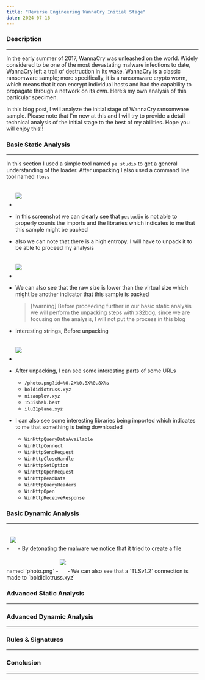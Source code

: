```yaml
---
title: "Reverse Engineering WannaCry Initial Stage"
date: 2024-07-16
---
```



### Description
---

<div src="margin-top: 60px;"></div>

In the early summer of 2017, WannaCry was unleashed on the world. Widely considered to be one of the most devastating malware infections to date, WannaCry left a trail of destruction in its wake. 
WannaCry is a classic ransomware sample; more specifically, it is a ransomware crypto worm, which means that it can encrypt individual hosts and had the capability to propagate through a network on its own.
Here’s my own analysis of this particular specimen.

In this blog post, I will analyze the initial stage of WannaCry ransomware sample. Please note that I'm new at this and I will try to provide a detail technical analysis of the initial stage to the best of my abilities. 
Hope you will enjoy this!!

<div src="margin-bottom: 60px;"></div>


### Basic Static Analysis
---

<div src="margin-top: 60px;"></div>

In this section I used a simple tool named `pe studio` to get a general understanding of the loader. After unpacking I also used a command line tool named `floss`

- <img src="https://b3rg01.github.io/MyBlog/docs/assets/Pasted image 20240716223035.png" style="margin-top: 20px;margin-bottom: 20px;" > 
- In this screenshot we can clearly see that `pestudio` is not able to properly counts the imports and the libraries which indicates to me that this sample might be packed
- also we can note that there is a high entropy. I will have to unpack it to be able to proceed my analysis

- <img src="https://b3rg01.github.io/MyBlog/docs/assets/Pasted image 20240716223435.png" style="margin-top: 20px;margin-bottom: 20px;" > 
- We can also see that the raw size is lower than the virtual size which might be another indicator that this sample is packed

  > [!warning] Before proceeding further in our basic static analysis we will perform the unpacking steps with x32bdg, since we are focusing on the analysis, I will not put the process in this blog

- Interesting strings, Before unpacking
- <img src="https://b3rg01.github.io/MyBlog/docs/assets/Pasted image 20240721140409.png" style="margin-top: 20px;margin-bottom: 20px;" > 
- After unpacking, I can see some interesting parts of some URLs
	- `/photo.png?id=%0.2X%0.8X%0.8X%s`
	- `boldidiotruss.xyz`
	- `nizaoplov.xyz`
	- `153ishak.best`
	- `ilu21plane.xyz`
- I can also see some interesting libraries being imported which indicates to me that something is being downloaded
	- `WinHttpQueryDataAvailable`
	- `WinHttpConnect`
	- `WinHttpSendRequest`
	- `WinHttpCloseHandle`
	- `WinHttpSetOption`
	- `WinHttpOpenRequest`
	- `WinHttpReadData`
	- `WinHttpQueryHeaders`
	- `WinHttpOpen`
	- `WinHttpReceiveResponse`

<div src="margin-bottom: 60px;"></div>

### Basic Dynamic Analysis
---

<div src="margin-top: 60px;"></div>
- <img src="https://b3rg01.github.io/MyBlog/docs/assets/Pasted image 20240717061554.png" style="margin-top: 20px;margin-bottom: 20px;" > 
- By detonating the malware we notice that it tried to create a file named `photo.png`
- <img src="https://b3rg01.github.io/MyBlog/docs/assets/Pasted image 20240717062937.png" style="margin-top: 20px;margin-bottom: 20px;" > 
- We can also see that a `TLSv1.2` connection is made to `boldidiotruss.xyz`




<div src="margin-bottom: 60px;"></div>

### Advanced Static Analysis
---

<div src="margin-top: 60px;"></div>


### Advanced Dynamic Analysis
---

<div src="padding-top: 60px;"></div>


### Rules & Signatures
---

<div src="margin-top: 60px;"></div>


### Conclusion
---

<div src="margin-top: 60px;"></div>


